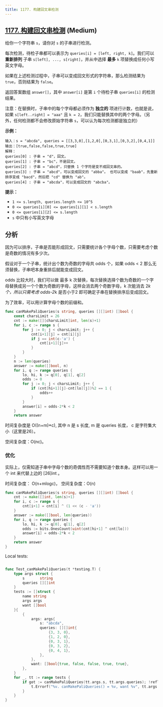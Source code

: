 ```yaml
---
title: 1177. 构建回文串检测
---
```


## [1177. 构建回文串检测](https://leetcode.cn/problems/can-make-palindrome-from-substring) (Medium)

给你一个字符串 `s`，请你对 `s` 的子串进行检测。

每次检测，待检子串都可以表示为 `queries[i] = [left, right, k]`。我们可以 **重新排列** 子串 `s[left], ..., s[right]`，并从中选择 **最多** `k` 项替换成任何小写英文字母。

如果在上述检测过程中，子串可以变成回文形式的字符串，那么检测结果为 `true`，否则结果为 `false`。

返回答案数组 `answer[]`，其中 `answer[i]` 是第 `i` 个待检子串 `queries[i]` 的检测结果。

注意：在替换时，子串中的每个字母都必须作为 **独立的** 项进行计数，也就是说，如果 `s[left..right] = "aaa"` 且 `k = 2`，我们只能替换其中的两个字母。（另外，任何检测都不会修改原始字符串 `s`，可以认为每次检测都是独立的）

**示例：**

```
输入：s = "abcda", queries = [[3,3,0],[1,2,0],[0,3,1],[0,3,2],[0,4,1]]
输出：[true,false,false,true,true]
解释：
queries[0] : 子串 = "d"，回文。
queries[1] : 子串 = "bc"，不是回文。
queries[2] : 子串 = "abcd"，只替换 1 个字符是变不成回文串的。
queries[3] : 子串 = "abcd"，可以变成回文的 "abba"。 也可以变成 "baab"，先重新排序变成 "bacd"，然后把 "cd" 替换为 "ab"。
queries[4] : 子串 = "abcda"，可以变成回文的 "abcba"。

```

**提示：**

- `1 <= s.length, queries.length <= 10^5`
- `0 <= queries[i][0] <= queries[i][1] < s.length`
- `0 <= queries[i][2] <= s.length`
- `s` 中只有小写英文字母

## 分析

因为可以排序，子串是否能形成回文，只需要统计各个字母个数，只需要考虑个数是奇数的情况有多少次。

假设对于一个子串，统计出个数为奇数的字母共 odds 个，如果 odds < 2 那么无须替换，子串吧本身重排后就能变成回文。

odds 比较大时，我们可以做 最多 k 次替换，每次替换选择个数为奇数的一个字母替换成另一个个数为奇数的字母，这样会消去两个奇数字母，k 次能消去 2*k 个，所以只需考虑 odds-2*k 是否小于2 即可确定子串在替换排序后变成回文。

为了效率，可以用计算字母个数的前缀和。

```go
func canMakePaliQueries(s string, queries [][]int) []bool {
	const charsLimit = 26
	cnt := make([][charsLimit]int, len(s)+1)
	for i, c := range s {
		for j := 0; j < charsLimit; j++ {
			cnt[i+1][j] = cnt[i][j]
			if j == int(c-'a') {
				cnt[i+1][j]++
			}
		}
	}
	n := len(queries)
	answer := make([]bool, n)
	for i, q := range queries {
		lo, hi, k := q[0], q[1], q[2]
		odds := 0
		for j := 0; j < charsLimit; j++ {
			if (cnt[hi+1][j]-cnt[lo][j])%2 == 1 {
				odds++
			}
		}
		answer[i] = odds-2*k < 2
	}
	return answer
```

时间复杂度是 O((n+m)*c), 其中 n 是 s 长度, m 是 queries 长度， c 是字符集大小（这里是26）。

空间复杂度：O(nc)。

### 优化

实际上，仅需知道子串中字母个数的奇偶性而不需要知道个数本身。这样可以用一个 int 来代替上边的 [26]int 。

时间复杂度： O(n+mlogc)， 空间复杂度：O(n)

```go
func canMakePaliQueries(s string, queries [][]int) []bool {
	cnt := make([]int, len(s)+1)
	for i, c := range s {
		cnt[i+1] = cnt[i] ^ (1 << (c - 'a'))
	}
	answer := make([]bool, len(queries))
	for i, q := range queries {
		lo, hi, k := q[0], q[1], q[2]
		odds := bits.OnesCount(uint(cnt[hi+1] ^ cnt[lo]))
		answer[i] = odds-2*k < 2
	}
	return answer
}

```

Local tests:

```go

func Test_canMakePaliQueries(t *testing.T) {
	type args struct {
		s       string
		queries [][]int
	}
	tests := []struct {
		name string
		args args
		want []bool
	}{
		{
			args: args{
				s: "abcda",
				queries: [][]int{
					{3, 3, 0},
					{1, 2, 0},
					{0, 3, 1},
					{0, 3, 2},
					{0, 4, 1},
				},
			},
			want: []bool{true, false, false, true, true},
		},
	}
	for _, tt := range tests {
		if got := canMakePaliQueries(tt.args.s, tt.args.queries); !reflect.DeepEqual(got, tt.want) {
			t.Errorf("%v. canMakePaliQueries() = %v, want %v", tt.args.s, got, tt.want)
		}
	}
}

```

